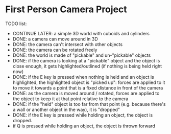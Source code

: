 # First Person Camera Project

TODO list:
- CONTINUE LATER: a simple 3D world with cuboids and cylinders
- DONE: a camera can move around in 3D
- DONE: the camera can't intersect with other objects
- DONE: the camera can be rotated freely
- DONE: the world is made of "pickable" and un-"pickable" objects
- DONE: if the camera is looking at a "pickable" object and the object is close enough, it gets highlighted/outlined (if nothing is being held right now)
- DONE: if the E key is pressed when nothing is held and an object is highlighted, the highlighted object is "picked up": forces are applied to it to move it towards a point that is a fixed distance in front of the camera
- DONE: as the camera is moved around / rotated, forces are applied to the object to keep it at that point relative to the camera
- DONE: if the "held" object is too far from that point (e.g. because there's a wall or another object in the way), it is "dropped"
- DONE: if the E key is pressed while holding an object, the object is dropped.
- if Q is pressed while holding an object, the object is thrown forward
